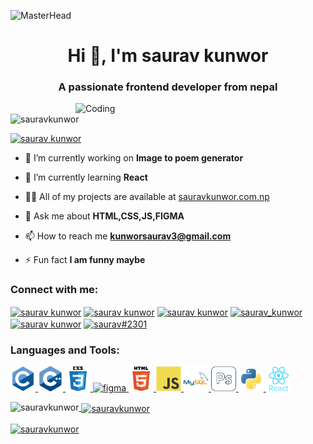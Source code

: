 ![MasterHead](https://thumbs.gfycat.com/BetterHandmadeGull-size_restricted.gif)
<h1 align="center">Hi 👋, I'm saurav kunwor</h1>
<h3 align="center">A passionate frontend developer from nepal</h3>



<img align="right" alt="Coding" width="400" src="https://mir-s3-cdn-cf.behance.net/project_modules/hd/06f21a161921919.63cd7887d0a70.gif">
<p align="left"> <img src="https://komarev.com/ghpvc/?username=sauravkunwor&label=Profile%20views&color=0e75b6&style=flat" alt="sauravkunwor" /> </p>

<p align="left"> <a href="https://twitter.com/saurav kunwor" target="blank"><img src="https://img.shields.io/twitter/follow/saurav kunwor?logo=twitter&style=for-the-badge" alt="saurav kunwor" /></a> </p>

- 🔭 I’m currently working on **Image to poem generator**

- 🌱 I’m currently learning **React**

- 👨‍💻 All of my projects are available at [sauravkunwor.com.np](https://www.sauravkunwor.com.np)

- 💬 Ask me about **HTML,CSS,JS,FIGMA**

- 📫 How to reach me **kunworsaurav3@gmail.com**

- ⚡ Fun fact **I am funny maybe**

<h3 align="left">Connect with me:</h3>
<p align="left">
<a href="https://twitter.com/saurav kunwor" target="blank"><img align="center" src="https://raw.githubusercontent.com/rahuldkjain/github-profile-readme-generator/master/src/images/icons/Social/twitter.svg" alt="saurav kunwor" height="30" width="40" /></a>
<a href="https://www.linkedin.com/in/sauravkunwor/" target="blank"><img align="center" src="https://raw.githubusercontent.com/rahuldkjain/github-profile-readme-generator/master/src/images/icons/Social/linked-in-alt.svg" alt="saurav kunwor" height="30" width="40" /></a>
<a href="https://fb.com/saurav kunwor" target="blank"><img align="center" src="https://raw.githubusercontent.com/rahuldkjain/github-profile-readme-generator/master/src/images/icons/Social/facebook.svg" alt="saurav kunwor" height="30" width="40" /></a>
<a href="https://instagram.com/saurav_kunwor" target="blank"><img align="center" src="https://raw.githubusercontent.com/rahuldkjain/github-profile-readme-generator/master/src/images/icons/Social/instagram.svg" alt="saurav_kunwor" height="30" width="40" /></a>
<a href="https://www.youtube.com/c/saurav kunwor" target="blank"><img align="center" src="https://raw.githubusercontent.com/rahuldkjain/github-profile-readme-generator/master/src/images/icons/Social/youtube.svg" alt="saurav kunwor" height="30" width="40" /></a>
<a href="https://discord.gg/saurav#2301" target="blank"><img align="center" src="https://raw.githubusercontent.com/rahuldkjain/github-profile-readme-generator/master/src/images/icons/Social/discord.svg" alt="saurav#2301" height="30" width="40" /></a>
</p>

<h3 align="left">Languages and Tools:</h3>
<p align="left"> <a href="https://www.cprogramming.com/" target="_blank" rel="noreferrer"> <img src="https://raw.githubusercontent.com/devicons/devicon/master/icons/c/c-original.svg" alt="c" width="40" height="40"/> </a> <a href="https://www.w3schools.com/cpp/" target="_blank" rel="noreferrer"> <img src="https://raw.githubusercontent.com/devicons/devicon/master/icons/cplusplus/cplusplus-original.svg" alt="cplusplus" width="40" height="40"/> </a> <a href="https://www.w3schools.com/css/" target="_blank" rel="noreferrer"> <img src="https://raw.githubusercontent.com/devicons/devicon/master/icons/css3/css3-original-wordmark.svg" alt="css3" width="40" height="40"/> </a> <a href="https://www.figma.com/" target="_blank" rel="noreferrer"> <img src="https://www.vectorlogo.zone/logos/figma/figma-icon.svg" alt="figma" width="40" height="40"/> </a> <a href="https://www.w3.org/html/" target="_blank" rel="noreferrer"> <img src="https://raw.githubusercontent.com/devicons/devicon/master/icons/html5/html5-original-wordmark.svg" alt="html5" width="40" height="40"/> </a> <a href="https://developer.mozilla.org/en-US/docs/Web/JavaScript" target="_blank" rel="noreferrer"> <img src="https://raw.githubusercontent.com/devicons/devicon/master/icons/javascript/javascript-original.svg" alt="javascript" width="40" height="40"/> </a> <a href="https://www.mysql.com/" target="_blank" rel="noreferrer"> <img src="https://raw.githubusercontent.com/devicons/devicon/master/icons/mysql/mysql-original-wordmark.svg" alt="mysql" width="40" height="40"/> </a> <a href="https://www.photoshop.com/en" target="_blank" rel="noreferrer"> <img src="https://raw.githubusercontent.com/devicons/devicon/master/icons/photoshop/photoshop-line.svg" alt="photoshop" width="40" height="40"/> </a> <a href="https://www.python.org" target="_blank" rel="noreferrer"> <img src="https://raw.githubusercontent.com/devicons/devicon/master/icons/python/python-original.svg" alt="python" width="40" height="40"/> </a> <a href="https://reactjs.org/" target="_blank" rel="noreferrer"> <img src="https://raw.githubusercontent.com/devicons/devicon/master/icons/react/react-original-wordmark.svg" alt="react" width="40" height="40"/> </p>

<p><img align="left" src="https://github-readme-stats.vercel.app/api/top-langs?username=sauravkunwor&show_icons=true&locale=en&layout=compact" alt="sauravkunwor" /></p>

<p>&nbsp;<img align="center" src="https://github-readme-stats.vercel.app/api?username=sauravkunwor&show_icons=true&locale=en" alt="sauravkunwor" /></p>

<p><img align="center" src="https://github-readme-streak-stats.herokuapp.com/?user=sauravkunwor&" alt="sauravkunwor" /></p>
